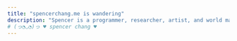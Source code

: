```yaml
---
title: "𝚜𝚙𝚎𝚗𝚌𝚎𝚛𝚌𝚑𝚊𝚗𝚐.𝚖𝚎 𝚒𝚜 𝚠𝚊𝚗𝚍𝚎𝚛𝚒𝚗𝚐"
description: "Spencer is a programmer, researcher, artist, and world maker in San Francisco. He creates playful and intimate software and words to imagine alternative futures of computing."
# (っ◔◡◔)っ ♥ spencer chang ♥
---
```


<script>
const workDescription =`
- I spend my days
- imagining communal <a href="https://spencerchang.substack.com/p/towards-flight">futures of computing</a>,
  - imagining communal <a href="https://spencerchang.substack.com/p/towards-flight">futures of computing</a>
  - the kind with new ways for <a href="/posts/our-internet/">making space</a> on the internet, 
    - the kind with new ways for <a href="/posts/our-internet/">making space</a> and <a href="https://playhtml.fun">relating to each other</a> on the internet,
  - and community-owned, <a href="https://twitter.com/spencerc99/status/1619086724231208961?s=20">small-scale</a> infrastructure.
- exploring <a id="tinyInternets" href="https://tiny-inter.net/">𝓽𝓲𝓷𝔂 𝓲𝓷𝓽𝓮𝓻𝓷𝓮𝓽𝓼</a>,
  - exploring <a id="tinyInternets" href="https://tiny-inter.net/">𝓽𝓲𝓷𝔂 𝓲𝓷𝓽𝓮𝓻𝓷𝓮𝓽𝓼</a>,
  - ones where we can shape according to <a href="https://we-b.site">our internet dreams</a>,
- and exploring poetry, through <a href="https://reboothq.substack.com/p/everyday-magic">writing</a>, <a href="https://www.technologyreview.com/2023/12/21/1084525/internet-whimsy-html-energy/">art</a>, and
- software.
  - playful
    - playful,
    - open,
      - open,
      - and empowering
  - software (like this <a href="https://htmlgarden.spencerchang.me">seasonal garden website</a>).
    - software (like this <a href="https://htmlgarden.spencerchang.me">seasonal garden website</a>
    - and <a href="https://poems.verses.xyz">expanding poems library</a>).
      - and <a href="https://poems.verses.xyz">expanding poems library</a>
      - and <a href="/pacman-poem">pacman poem</a>).
- Before, I crafted
- tools for tinkers at <a id="coda" href="https://coda.io">Coda</a> for several years
  - tools for tinkers at <a id="coda" href="https://coda.io">Coda</a> for several years (I built out our <a href="/posts/rituals-remixing">custom templates platform</a> and helped extend the <a href="https://coda.io/packs">Packs platform</a>)
    - tools for tinkers at <a id="coda" href="https://coda.io">Coda</a> for several years (I built out our <a href="/posts/rituals-remixing">custom templates platform</a> and helped extend the <a href="https://coda.io/packs">Packs platform</a> so that anyone can extend Coda's capabilities, maintaining an <a href="https://github.com/coda/packs-sdk">open-source SDK</a>)
- and conjured 
- soulful speculations of new futures at <a href="https://verses.xyz" id="verses">verses</a>.
  - soulful speculations of new futures at <a href="https://verses.xyz" id="verses">verses</a>
  - (I co-stewarded the creation of <b id="pluriverse"><a href="https://pluriverse.world">pluriverse.world</a></b>).
    - (I co-stewarded the creation of <b id="pluriverse"><a href="https://pluriverse.world">pluriverse.world</a></b>
    - and created our <a href="https://poems.verses.xyz">transforming text playground</a>). 
`;
let node = createTelescopicTextFromBulletedList(workDescription, {textMode: TextMode.Html});
const container = document.getElementById("expandingWork")
container.appendChild(node);
</script>
